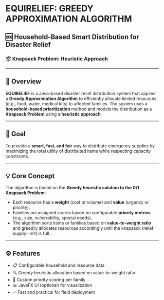 # EQUIRELIEF: GREEDY APPROXIMATION ALGORITHM

## 🆘 Household-Based Smart Distribution for Disaster Relief  
### 📦 Knapsack Problem: Heuristic Approach

---

## 📌 Overview

**EQUIRELIEF** is a Java-based disaster relief distribution system that applies a **Greedy Approximation Algorithm** to efficiently allocate limited resources (e.g., food, water, medical kits) to affected families. The system uses a **household-based prioritization** method and models the distribution as a **Knapsack Problem** using a **heuristic approach**.

---

## 🎯 Goal

To provide a **smart, fast, and fair** way to distribute emergency supplies by maximizing the total utility of distributed items while respecting capacity constraints.

---

## 💡 Core Concept

The algorithm is based on the **Greedy heuristic solution to the 0/1 Knapsack Problem**:

- Each resource has a **weight** (cost or volume) and **value** (urgency or priority).
- Families are assigned scores based on configurable **priority metrics** (e.g., size, vulnerability, special needs).
- The algorithm sorts items or families based on **value-to-weight ratio** and greedily allocates resources accordingly until the knapsack (relief supply limit) is full.

---

## ⚙️ Features

- 📋 Configurable household and resource data
- 🔍 Greedy heuristic allocation based on value-to-weight ratio
- 🧮 Custom priority scoring per family
- 📊 JavaFX UI (optional) for visualization
- ✅ Fast and practical for field deployment




